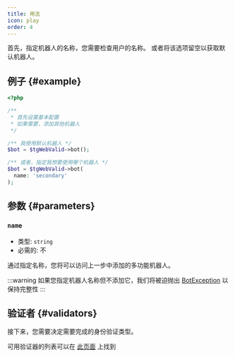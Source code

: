 ```yaml
---
title: 用法
icon: play
order: 4
---
```


首先，指定机器人的名称，您需要检查用户的名称。 或者将该选项留空以获取默认机器人。

## 例子 {#example}

```php
<?php

/**
 * 首先设置基本配置
 * 如果需要，添加其他机器人
 */

/** 我使用默认机器人 */
$bot = $tgWebValid->bot();

/** 或者，指定我想要使用哪个机器人 */
$bot = $tgWebValid->bot(
  name: 'secondary'
);
```

## 参数 {#parameters}

### `name`
- 类型: `string`
- 必需的: 不

通过指定名称，您将可以访问上一步中添加的多功能机器人。

:::warning
如果您指定机器人名称但不添加它，我们将被迫抛出 [BotException](../exception/bot.md) 以保持完整性
:::

## 验证者 {#validators}
接下来，您需要决定需要完成的身份验证类型。

可用验证器的列表可以在 [此页面](../validator/) 上找到